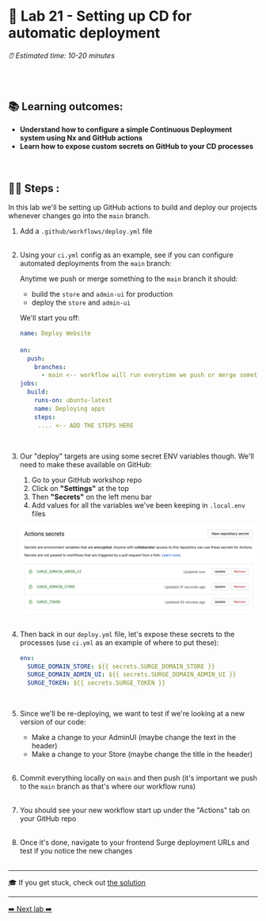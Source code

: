 # 🎈 Lab 21 - Setting up CD for automatic deployment

###### ⏰ Estimated time: 10-20 minutes
<br />

## 📚 Learning outcomes:

- **Understand how to configure a simple Continuous Deployment system using Nx and GitHub actions**
- **Learn how to expose custom secrets on GitHub to your CD processes**
<br /><br /><br />

## 🏋️‍♀️ Steps :

In this lab we'll be setting up GitHub actions to build and deploy our projects whenever changes go into the `main` branch.

1. Add a `.github/workflows/deploy.yml` file
   <br /> <br />
2. Using your `ci.yml` config as an example, see if you can configure automated deployments from the `main` branch:

   Anytime we push or merge something to the `main` branch it should:
   - build the `store` and `admin-ui` for production
   - deploy the `store` and `admin-ui`
       
   We'll start you off:
   
   ```yml
   name: Deploy Website
   
   on:
     push:
       branches:
         - main <-- workflow will run everytime we push or merge something to main
   jobs:
     build:
       runs-on: ubuntu-latest
       name: Deploying apps
       steps:
        .... <-- ADD THE STEPS HERE
   ```
   <br />

3. Our "deploy" targets are using some secret ENV variables though. We'll need to make these available on GitHub:
    1. Go to your GitHub workshop repo
    2. Click on **"Settings"** at the top
    3. Then **"Secrets"** on the left menu bar
    4. Add values for all the variables we've been keeping in `.local.env` files
  
    ![GitHub secrets](./github_secrets.png)
    <br /> <br />

4. Then back in our `deploy.yml` file, let's expose these secrets to the processes (use `ci.yml` as an example of where to put these):

    ```yml
    env:
      SURGE_DOMAIN_STORE: ${{ secrets.SURGE_DOMAIN_STORE }}
      SURGE_DOMAIN_ADMIN_UI: ${{ secrets.SURGE_DOMAIN_ADMIN_UI }}
      SURGE_TOKEN: ${{ secrets.SURGE_TOKEN }}
    ```
    <br />

5. Since we'll be re-deploying, we want to test if we're looking at a new version of our code:
    - Make a change to your AdminUI (maybe change the text in the header)
    - Make a change to your Store (maybe change the title in the header) 
    <br /> <br />
6. Commit everything locally on `main` and then push (it's important we push to the `main` branch as that's where our workflow runs)
   <br /> <br />
7. You should see your new workflow start up under the "Actions" tab on your GitHub repo
   <br /> <br />
8. Once it's done, navigate to your frontend Surge deployment URLs and test if you notice the new changes
   <br /> <br />

---

🎓 If you get stuck, check out [the solution](SOLUTION.md)

---

[➡️ Next lab ➡️](../lab22/LAB.md)
